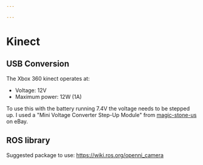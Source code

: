 ```yaml
---

---
```

# Kinect
## USB Conversion
The Xbox 360 kinect operates at:
* Voltage: 12V 
* Maximum power: 12W (1A)

To use this with the battery running 7.4V the voltage needs to be stepped up. I used a "Mini Voltage Converter Step-Up Module" from [magic-stone-us](https://www.ebay.co.uk/str/magic-stone-us?_trksid=p2047675.l2563) on eBay.  


## ROS library
Suggested package to use:
https://wiki.ros.org/openni_camera